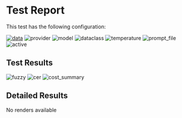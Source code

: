 # Test Report

This test has the following configuration:

<a href="/humanities_data_benchmark/benchmarks/medieval_manuscripts"><img src="https://img.shields.io/badge/data-medieval_manuscripts-lightgrey" alt="data"></a>&nbsp;<img src="https://img.shields.io/badge/provider-mistral-green" alt="provider">&nbsp;<img src="https://img.shields.io/badge/model-mistral--medium--2505-blue" alt="model">&nbsp;<img src="https://img.shields.io/badge/dataclass-Document-purple" alt="dataclass">&nbsp;<img src="https://img.shields.io/badge/temperature-0.0-ffff00" alt="temperature">&nbsp;<img src="https://img.shields.io/badge/prompt_file-prompt.txt-lightgrey" alt="prompt_file">&nbsp;<img src="https://img.shields.io/badge/active-yes-brightgreen" alt="active">

## Test Results
<img src="https://img.shields.io/badge/fuzzy-0.601-brightgreen" alt="fuzzy">&nbsp;<img src="https://img.shields.io/badge/cer-0.42-brightgreen" alt="cer">&nbsp;<img src="https://img.shields.io/badge/cost_summary-{'total_input_tokens': 20436, 'total_output_tokens': 5369, 'total_tokens': 25805, 'input_cost_usd': 0.008174, 'output_cost_usd': 0.010738, 'total_cost_usd': 0.018912, 'pricing_date': '2025--10--24', 'input_price_per_million': 0.4, 'output_price_per_million': 2.0}-brightgreen" alt="cost_summary">&nbsp;

## Detailed Results
No renders available

